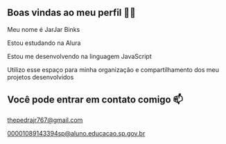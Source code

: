 ## **Boas vindas ao meu perfil** 💙💙
Meu nome é JarJar Binks

Estou estudando na Alura

Estou me desenvolvendo na linguagem JavaScript

Utilizo esse espaço para minha organização e compartilhamento dos meu projetos desenvolvidos

## **Você pode entrar em contato comigo** 📫

thepedrajr767@gmail.com

00001089143394sp@aluno.educacao.sp.gov.br
